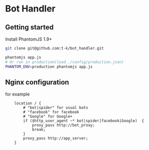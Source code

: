 Bot Handler
====

Getting started
---

Install PhantomJS 1.9+

```bash
git clone git@github.com:t-k/bot_handler.git

phantomjs app.js
# Or run in production(load ./config/production.json)
PHANTOM_ENV=production phantomjs app.js
```

Nginx configuration
---

for example

```nginx
    location / {
        # "bot|spider" for usual bots
        # "facebook" for facebook
        # "Google" for Google+
        if ($http_user_agent ~* bot|spider|facebook|Google)  {
            proxy_pass http://bot_proxy;
            break;
        }
        proxy_pass http://app_server;
    }
```
